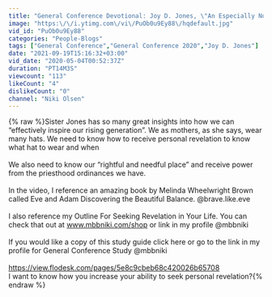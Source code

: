 ```yaml
---
title: "General Conference Devotional: Joy D. Jones, \"An Especially Noble Calling\""
image: "https:\/\/i.ytimg.com\/vi\/PuOb0u9Ey88\/hqdefault.jpg"
vid_id: "PuOb0u9Ey88"
categories: "People-Blogs"
tags: ["General Conference","General Conference 2020","Joy D. Jones"]
date: "2021-09-19T15:16:32+03:00"
vid_date: "2020-05-04T00:52:37Z"
duration: "PT14M3S"
viewcount: "113"
likeCount: "4"
dislikeCount: "0"
channel: "Niki Olsen"
---
```

{% raw %}Sister Jones has so many great insights into how we can “effectively inspire our rising generation”. We as mothers, as she says, wear many hats. We need to know how to receive personal revelation to know what hat to wear and when<br /><br />We also need to know our “rightful and needful place” and receive power from the priesthood ordinances we have. <br /><br />In the video, I reference an amazing book by Melinda Wheelwright Brown called Eve and Adam Discovering the Beautiful Balance. @brave.like.eve<br /><br />I also reference my Outline For Seeking Revelation in Your Life. You can check that out at www.mbbniki.com/shop or link in my profile @mbbniki<br /><br />If you would like a copy of this study guide click here or go to the link in my profile for General Conference Study @mbbniki <br /><br /><a rel="nofollow" target="blank" href="https://view.flodesk.com/pages/5e8c9cbeb68c420026b65708">https://view.flodesk.com/pages/5e8c9cbeb68c420026b65708</a><br />I want to know how you increase your ability to seek personal revelation?{% endraw %}
